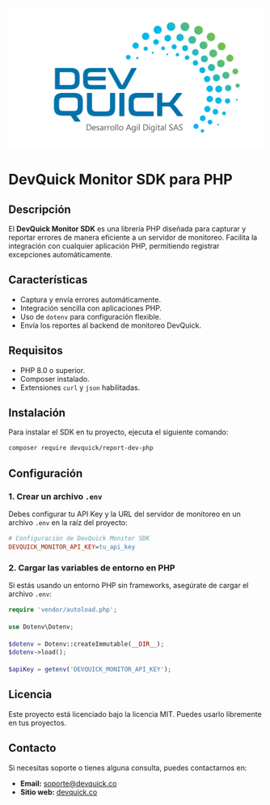 ![DevQuick Monitor SDK](https://github.com/jhonhenrybernal/devquick-sdk-monitor-php/blob/main/logo_empresa.jpg)

# DevQuick Monitor SDK para PHP

## Descripción
El **DevQuick Monitor SDK** es una librería PHP diseñada para capturar y reportar errores de manera eficiente a un servidor de monitoreo. Facilita la integración con cualquier aplicación PHP, permitiendo registrar excepciones automáticamente.

## Características
- Captura y envía errores automáticamente.
- Integración sencilla con aplicaciones PHP.
- Uso de `dotenv` para configuración flexible.
- Envía los reportes al backend de monitoreo DevQuick.

## Requisitos
- PHP 8.0 o superior.
- Composer instalado.
- Extensiones `curl` y `json` habilitadas.

## Instalación
Para instalar el SDK en tu proyecto, ejecuta el siguiente comando:
```sh
composer require devquick/report-dev-php
```

## Configuración
### 1. Crear un archivo `.env`
Debes configurar tu API Key y la URL del servidor de monitoreo en un archivo `.env` en la raíz del proyecto:

```ini
# Configuración de DevQuick Monitor SDK
DEVQUICK_MONITOR_API_KEY=tu_api_key
```

### 2. Cargar las variables de entorno en PHP
Si estás usando un entorno PHP sin frameworks, asegúrate de cargar el archivo `.env`:

```php
require 'vendor/autoload.php';

use Dotenv\Dotenv;

$dotenv = Dotenv::createImmutable(__DIR__);
$dotenv->load();

$apiKey = getenv('DEVQUICK_MONITOR_API_KEY');
```

## Licencia
Este proyecto está licenciado bajo la licencia MIT. Puedes usarlo libremente en tus proyectos.

## Contacto
Si necesitas soporte o tienes alguna consulta, puedes contactarnos en:
- **Email:** soporte@devquick.co
- **Sitio web:** [devquick.co](https://devquick.co)

